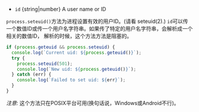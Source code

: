 <!-- YAML
added: v2.0.0
-->

* `id` {string|number} A user name or ID

`process.seteuid()`方法为进程设置有效的用户ID。(请看 seteuid(2).)
`id`可以传一个数值ID或传一个用户名字符串。如果传了特定的用户名字符串，会解析成一个相关的数值ID，
解析的时候，这个方法方法是阻塞的。

```js
if (process.geteuid && process.seteuid) {
  console.log(`Current uid: ${process.geteuid()}`);
  try {
    process.seteuid(501);
    console.log(`New uid: ${process.geteuid()}`);
  } catch (err) {
    console.log(`Failed to set uid: ${err}`);
  }
}
```

*注意*: 这个方法只在POSIX平台可用(换句话说，Windows或Android不行)。

